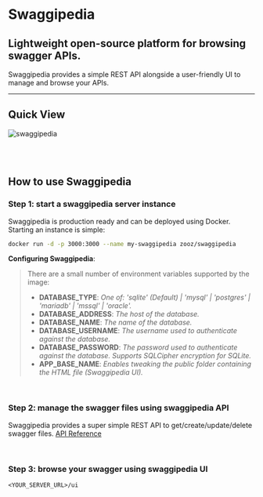 # Swaggipedia 
## Lightweight open-source platform for browsing swagger APIs.

Swaggipedia provides a simple REST API alongside a user-friendly UI to manage and browse your APIs.

-----------------------------------------------------
## Quick View
![swaggipedia](https://github.com/PayU/swaggipedia/assets/11981986/3c61e142-c115-4977-b206-5c30c815a4ab)

<br/>
<br/>

## How to use Swaggipedia

### **Step 1**: start a swaggipedia server instance
Swaggipedia is production ready and can be deployed using Docker. Starting an instance is simple:
```sh
docker run -d -p 3000:3000 --name my-swaggipedia zooz/swaggipedia
```

**Configuring Swaggipedia**:
> There are a small number of environment variables supported by the image:
> - **DATABASE_TYPE**: *One of: 'sqlite' (Default) | 'mysql' | 'postgres' | 'mariadb' | 'mssql' | 'oracle'.*
> - **DATABASE_ADDRESS**: *The host of the database.*
> - **DATABASE_NAME**: *The name of the database.*
> - **DATABASE_USERNAME**: *The username used to authenticate against the database.*
> - **DATABASE_PASSWORD**: *The password used to authenticate against the database. Supports SQLCipher encryption for SQLite.*
> - **APP_BASE_NAME**: *Enables tweaking the public folder containing the HTML file (Swaggipedia UI).*

<br/>

### **Step 2**: manage the swagger files using swaggipedia API
Swaggipedia provides a super simple REST API to get/create/update/delete swagger files. [API Reference](https://payu.github.io/swaggipedia/)

<br/>

### **Step 3**: browse your swagger using swaggipedia UI
```<YOUR_SERVER_URL>/ui```